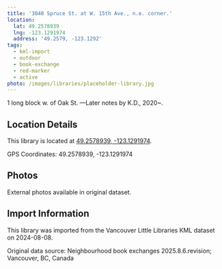 ```yaml
---
title: '3048 Spruce St. at W. 15th Ave., n.e. corner.'
location:
  lat: 49.2578939
  lng: -123.1291974
  address: '49.2579, -123.1292'
tags:
  - kml-import
  - outdoor
  - book-exchange
  - red-marker
  - active
photo: /images/libraries/placeholder-library.jpg
---
```

1 long block w. of Oak St.
—Later notes by K.D., 2020~.

## Location Details

This library is located at [49.2578939, -123.1291974](https://www.google.com/maps?q=49.2578939,-123.1291974).

GPS Coordinates: 49.2578939, -123.1291974

## Photos

External photos available in original dataset.

## Import Information

This library was imported from the Vancouver Little Libraries KML dataset on 2024-08-08.

Original data source: Neighbourhood book exchanges 2025.8.6.revision; Vancouver, BC, Canada
